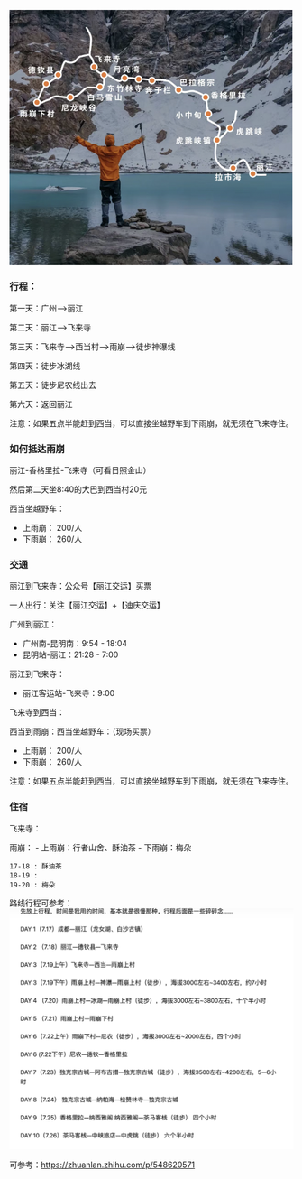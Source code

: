 ![](typora-user-images/2023-10-11-11-31-37.png)

### 行程：
第一天：广州-->丽江

第二天：丽江-->飞来寺

第三天：飞来寺-->西当村-->雨崩-->徒步神瀑线

第四天：徒步冰湖线

第五天：徒步尼农线出去

第六天：返回丽江

注意：如果五点半能赶到西当，可以直接坐越野车到下雨崩，就无须在飞来寺住。

### 如何抵达雨崩
丽江-香格里拉-飞来寺（可看日照金山）

然后第二天坐8:40的大巴到西当村20元

西当坐越野车：
- 上雨崩： 200/人
- 下雨崩： 260/人

### 交通
丽江到飞来寺：公众号【丽江交运】买票

一人出行：关注【丽江交运】+【迪庆交运】


广州到丽江：
  - 广州南-昆明南：9:54 - 18:04
  - 昆明站-丽江：21:28 - 7:00
  
丽江到飞来寺：
  - 丽江客运站-飞来寺：9:00
  
飞来寺到西当：

西当到雨崩：西当坐越野车：（现场买票）
  - 上雨崩： 200/人
  - 下雨崩： 260/人


注意：如果五点半能赶到西当，可以直接坐越野车到下雨崩，就无须在飞来寺住。

### 住宿
飞来寺：

雨崩：
    - 上雨崩：行者山舍、酥油茶
    - 下雨崩：梅朵
    
    17-18 : 酥油茶
    18-19 : 
    19-20 : 梅朵



路线行程可参考：
![](typora-user-images/2023-10-11-16-14-55.png)

可参考：https://zhuanlan.zhihu.com/p/548620571